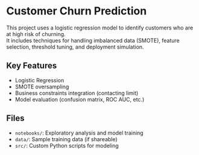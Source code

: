 # Customer Churn Prediction

This project uses a logistic regression model to identify customers who are at high risk of churning.  
It includes techniques for handling imbalanced data (SMOTE), feature selection, threshold tuning, and deployment simulation.

## Key Features
- Logistic Regression
- SMOTE oversampling
- Business constraints integration (contacting limit)
- Model evaluation (confusion matrix, ROC AUC, etc.)

## Files
- `notebooks/`: Exploratory analysis and model training
- `data/`: Sample training data (if shareable)
- `src/`: Custom Python scripts for modeling
